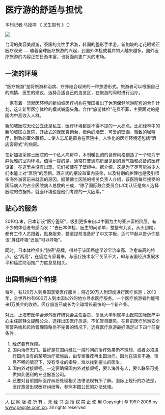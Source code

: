 # 医疗游的舒适与担忧

本刊记者 马娅楠 《 民生周刊 》（）

![](../../../page/2011-07/11/08/page_b.jpg)

台湾的美容美颜游，泰国的变性手术游，韩国的整形手术游，新加坡的老花眼矫正医疗观光……随着全球医疗旅游的兴起，到国外体检或看病的人越来越多。国外医疗旅游的内容正在日渐丰富，也将面向更广大的市场。

## 一流的环境

“医疗旅游”是将旅游和治病、疗养结合起来的一种旅游形式。旅游者可以根据自己的病情、医生的建议，选择合适自己的游览区，在旅游的同时进行治疗。

一家有着一流就医环境的新加坡医疗机构在我国推出了休闲保健旅游配套的合作计划，这让新型医疗体检的模式崭露头角。合作“旅游体检”花费不菲，主要面对的是国内中高收入人群。

新加坡医院无论公立还是私立，医疗环境都是不得不提的一大亮点。比如绿林中的新加坡国立医院，开放式的就医咨询台，橙色的墙壁，可爱的壁画，雅致的咖啡厅，别致的室外藤椅……使人忘却是置身在医院中。人性化的医疗环境还包括“酒店客房式”的病房。

在新加坡莱佛士医院的一个私人病房中，木制暖色调的装修风格创造了一个较为宁静优雅的室内环境，值得一提的是，通常在普通病房里见到的氧气瓶和必备的医疗设备，在这里并没有出现，它们被藏在了壁柜中。据介绍，这是为了尽可能减少人们本能上对“医院”的恐惧。酒店式的摆设和室内装修，以及特别的护理也是吸引很多海外游客前来就医的原因。据莱佛士医院的相关负责人介绍，该医院每年接受的国际病人约占全医院病人总数的三成，“除了国际联合委员会(JCI)认证是病人选择医院的依据外，就医环境也是他们考虑的一大因素。”

## 贴心的服务

2010年末，日本新设“医疗签证”，吸引更多来自以中国为主的亚洲富裕阶层。有不少的体验者有感而发：“去日本体检，医生的问诊单，整整有九页。从头到尾，都有工作人员跟着，贴身服务，甚至提前准备好了中文字板，适时举起以告诉你是该“屏住呼吸”还是“可以呼吸”。

同时，日本体检推出“防癌”品牌，得益于该国癌症早诊早治率高、治愈率高的特点。这“两高”，在癌症专家看来，与医疗技术水平关系不大，却与该国经济发展水平和癌症防治推广力度息息相关。

## 出国看病四个前提

每年，有120万人到泰国享受医疗服务；将近50万人到印度进行医疗旅游；2010年，全世界约有600万人到本国以外的地方寻求医疗服务。一个医疗旅游者约能带来1万美金的收益。医疗旅游已成长为全球增长最快的一个新产业。

对此，上海市医学会涉外医疗研究会主任委员、复旦大学附属华山医院国际医疗中心主任顾静文提醒公众，选择出国医疗旅游，不忙盲目跟风。在目前医疗旅游安全预警系统和风险管理策略尚不完善的情况下，选择医疗旅游最好满足以下四个前提条件：

1. 经济要有保障。
2. 国内治疗无门。最好是在国内经过一段时间的治疗效果仍不理想，或者必须进行国内没有的某项治疗措施后，由专家推荐再出国治疗。因为在语言不通、信息不畅的情况下，没有专业的指导，难以找到擅长的医生。
3. 国内外对接顺畅。一定要确保国内外对接顺畅，要么海外有人，要么联系可提供如此便利的专业旅游公司。
4. 还要对目前国际医疗纠纷处理相关法律法规有所了解。国际上现行的办法是，医疗旅游出现医疗纠纷等，参照本国公民的办法处理。

---

人 民 网 版 权 所 有 ，未 经 书 面 授 权 禁 止 使 用 Copyright © 1997-2008 by www.people.com.cn. all rights reserved